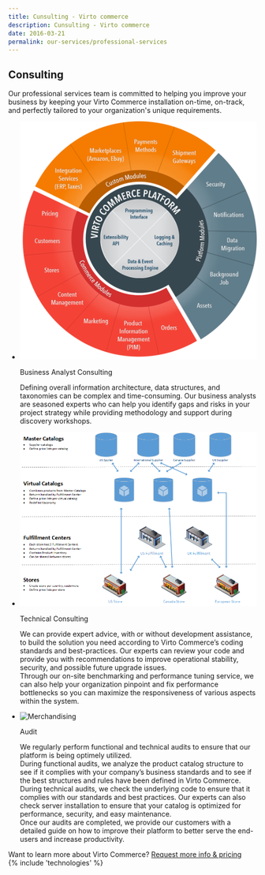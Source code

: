 ```yaml
---
title: Cunsulting - Virto commerce
description: Cunsulting - Virto commerce
date: 2016-03-21
permalink: our-services/professional-services
---
```

<article role="main" class="main">
    <div class="for-business __responsive">
        <h1 class="head-title">Consulting</h1>
        <p class="text">Our professional services team is committed to helping you improve your business by keeping your Virto Commerce installation on-time, on-track, and perfectly tailored to your organization's unique requirements.</p>
        <div class="advantages">
            <ul class="list">
                <li class="list-item">
                    <img alt="Architecture" src="../assets/images/features/architecture-circle.png" style="border: 0px">
                    <p class="title">Business Analyst Consulting</p>
                    <p>Defining overall information architecture, data structures, and taxonomies can be complex and time-consuming. Our business analysts are seasoned experts who can help you identify gaps and risks in your project strategy while providing methodology and support during discovery workshops.
                    </p>
                </li>
                <li class="list-item">
                    <img alt="Virto Commerce master and virtual catalogs" src="../assets/images/features/catalog.png">
                    <p class="title">Technical Consulting</p>
                    <p>We can provide expert advice, with or without development assistance, to build the solution you need according to Virto Commerce’s coding standards and best-practices. Our experts can review your code and provide you with recommendations to improve operational stability, security, and possible future upgrade issues.
                    <br>
                    Through our on-site benchmarking and performance tuning service, we can also help your organization pinpoint and fix performance bottlenecks so you can maximize the responsiveness of various aspects within the system.
                    </p>
                </li>
                <li class="list-item">
                    <img alt="Merchandising" src="https://virtocommerce.com/admin/assets/site/features/catalog-associations.gif">
                    <p class="title">Audit</p>
                    <p>
We regularly perform functional and technical audits to ensure that our platform is being optimely utilized.
<br>
During functional audits, we analyze the product catalog structure to see if it complies with your company’s business standards and to see if the best structures and rules have been defined in Virto Commerce.<br>
During technical audits, we check the underlying code to ensure that it complies with our standards and best practices. Our experts can also check server installation to ensure that your catalog is optimized for performance, security, and easy maintenance.<br>
Once our audits are completed, we provide our customers with a detailed guide on how to improve their platform to better serve the end-users and increase productivity.                    
                    </p>
                </li>
            </ul> 
        </div>
    </div>
    <!-- Prices -->
    <div class="try-it">
        <span class="try-it-text">Want to learn more about Virto Commerce?</span> <a class="button fill" href="/contact-us">Request more info & pricing</a>
    </div>
    {% include 'technologies' %}
</article>
